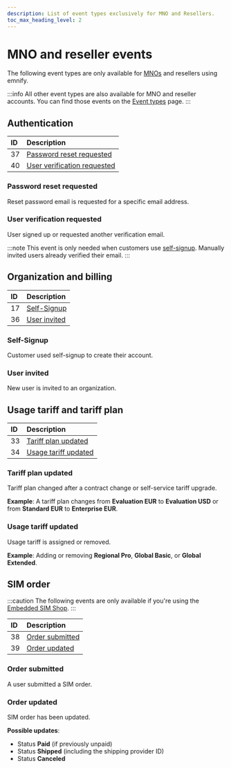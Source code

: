 ```yaml
---
description: List of event types exclusively for MNO and Resellers.
toc_max_heading_level: 2
---
```


# MNO and reseller events

The following event types are only available for [MNOs](https://www.emnify.com/iot-glossary/mno) and resellers using emnify. 

:::info
All other event types are also available for MNO and reseller accounts. 
You can find those events on the [Event types](event-types) page.
:::

## Authentication 

| ID | Description                                                 |
|:---|:------------------------------------------------------------|
| 37 | [Password reset requested](#password-reset-requested)       |
| 40 | [User verification requested](#user-verification-requested) |

### Password reset requested

Reset password email is requested for a specific email address.

### User verification requested

User signed up or requested another verification email. 

:::note
This event is only needed when customers use [self-signup](#self-signup). 
Manually invited users already verified their email.
:::

## Organization and billing

| ID | Description                   |
|:---|:------------------------------|
| 17 | [Self-Signup](#self-signup)   |
| 36 | [User invited](#user-invited) |

### Self-Signup

Customer used self-signup to create their account.

### User invited

New user is invited to an organization.

## Usage tariff and tariff plan

| ID | Description                                   |
|:---|:----------------------------------------------|
| 33 | [Tariff plan updated](#tariff-plan-updated)   |
| 34 | [Usage tariff updated](#usage-tariff-updated) |

### Tariff plan updated

Tariff plan changed after a contract change or self-service tariff upgrade. 

**Example**: A tariff plan changes from **Evaluation EUR** to **Evaluation USD** or from **Standard EUR** to **Enterprise EUR**.

### Usage tariff updated

Usage tariff is assigned or removed.

**Example**: Adding or removing **Regional Pro**, **Global Basic**, or **Global Extended**.

## SIM order  

:::caution
The following events are only available if you're using the [Embedded SIM Shop](https://cdn.emnify.net/api/doc/swagger.html?urls.primaryName=MNO#/Shop%20Inventory%20Management).
:::

| ID | Description                         |
|:---|:------------------------------------|
| 38 | [Order submitted](#order-submitted) |
| 39 | [Order updated](#order-updated)     |

### Order submitted

A user submitted a SIM order.

### Order updated

SIM order has been updated.

**Possible updates**:
- Status **Paid** (if previously unpaid)
- Status **Shipped** (including the shipping provider ID) <!-- TODO: Add sample data -->
- Status **Canceled**